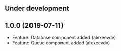 Under development
-----------------

1.0.0 (2019-07-11)
-----------------
- Feature: Database component added (alexeevdv)
- Feature: Queue component added (alexeevdv)
